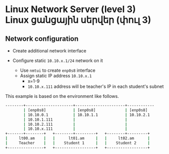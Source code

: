# Linux Network Server (level 3) <br /> Linux ցանցային սերվեր (փուլ 3)

## Network configuration

* Create additional network interface

* Configure static `10.10.x.1/24` network on it 
  * Use `nmtui` to create `enp0s8` interface
  * Assign static IP address `10.10.x.1`
    * x=1-9
    * `10.10.x.111` address will be teacher's IP in each student's subnet
    

This example is based on the environment like follows.
```bash
--------+---------------------+----------------------+------------
        | [enp0s8]            | [enp0s8]             | [enp0s8]
        | 10.10.0.1           | 10.10.1.1            | 10.10.2.1
        | 10.10.1.111         |                      |
        | 10.10.2.111         |                      |
        | 10.10.x.111         |                      |
+-------+--------+   +--------+---------+   +--------+---------+
|     lt00.am    |   |      lt01.am     |   |     lt02.am      |
|     Teacher    |   |    Student 1     |   |    Student 2     |
+----------------+   +------------------+   +------------------+

```